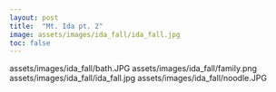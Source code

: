 ```yaml
---
layout: post
title:  "Mt. Ida pt. 2"
image: assets/images/ida_fall/ida_fall.jpg
toc: false
---
```

assets/images/ida_fall/bath.JPG
assets/images/ida_fall/family.png
assets/images/ida_fall/ida_fall.jpg
assets/images/ida_fall/noodle.JPG



